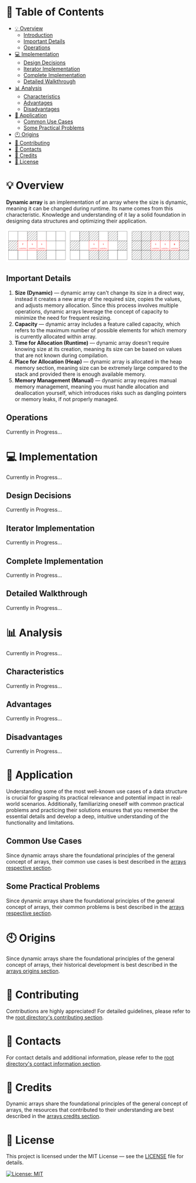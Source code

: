 # &#128209; Table of Contents
- [💡 Overview](#-overview)
	- [Introduction](#introduction)
	- [Important Details](#important-details)
	- [Operations](#operations)
- [💻 Implementation](#-implementation)
	- [Design Decisions](#design-decisions)
	- [Iterator Implementation](#iterator-implementation)
	- [Complete Implementation](#complete-implementation)
	- [Detailed Walkthrough](#detailed-walkthrough)
- [📊 Analysis](#-analysis)
	- [Characteristics](#characteristics)
	- [Advantages](#advantages)
	- [Disadvantages](#disadvantages)
- [📝 Application](#-application)
	- [Common Use Cases](#common-use-cases)
	- [Some Practical Problems](#some-practical-problems)
- [🕙 Origins](#-origins)
- [🤝 Contributing](#-contributing)
- [📧 Contacts](#-contacts)
- [🙏 Credits](#-credits)
- [🔏 License](#-license)



# &#128161; Overview
**Dynamic array** is an implementation of an array where the size is dynamic, meaning it can be changed during runtime. Its name comes from this characteristic. Knowledge and understanding of it lay a solid foundation in designing data structures and optimizing their application.
<p align="center"><img src="./Images/DynamicArray.png"/></p>


## Important Details
1. **Size (Dynamic)** — dynamic array can't change its size in a direct way, instead it creates a new array of the required size, copies the values, and adjusts memory allocation. Since this process involves multiple operations, dynamic arrays leverage the concept of capacity to minimize the need for frequent resizing.
2. **Capacity** — dynamic array includes a feature called capacity, which refers to the maximum number of possible elements for which memory is currently allocated within array.
3. **Time for Allocation (Runtime)** — dynamic array doesn't require knowing size at its creation, meaning its size can be based on values that are not known during compilation.
4. **Place for Allocation (Heap)** — dynamic array is allocated in the heap memory section, meaning size can be extremely large compared to the stack and provided there is enough available memory.
5. **Memory Management (Manual)** — dynamic array requires manual memory management, meaning you must handle allocation and deallocation yourself, which introduces risks such as dangling pointers or memory leaks, if not properly managed.


## Operations
Currently in Progress...



# &#x1F4BB; Implementation 
Currently in Progress...


## Design Decisions
Currently in Progress...


## Iterator Implementation
Currently in Progress...


## Complete Implementation
Currently in Progress...


## Detailed Walkthrough
Currently in Progress...



# &#128202; Analysis
Currently in Progress...


## Characteristics
Currently in Progress...


## Advantages
Currently in Progress...


## Disadvantages
Currently in Progress...


# &#128221; Application
Understanding some of the most well-known use cases of a data structure is crucial for grasping its practical relevance and potential impact in real-world scenarios. Additionally, familiarizing oneself with common practical problems and practicing their solutions ensures that you remember the essential details and develop a deep, intuitive understanding of the functionality and limitations.


## Common Use Cases
Since dynamic arrays share the foundational principles of the general concept of arrays, their common use cases is best described in the [arrays respective section](../Array.md#-application).


## Some Practical Problems
Since dynamic arrays share the foundational principles of the general concept of arrays, their common problems is best described in the [arrays respective section](../Array.md#-application).



# &#x1F559; Origins
Since dynamic arrays share the foundational principles of the general concept of arrays, their historical development is best described in the [arrays origins section](../Array.md#-origins).



# &#129309; Contributing
Contributions are highly appreciated! For detailed guidelines, please refer to the [root directory's contributing section](../../../#-contributing).



# &#128231; Contacts
For contact details and additional information, please refer to the [root directory's contact information section](../../../#-contacts).



# &#128591; Credits
Dynamic arrays share the foundational principles of the general concept of arrays, the resources that contributed to their understanding are best described in the [arrays credits section](../Array.md#-credits).



# &#128271; License
This project is licensed under the MIT License — see the [LICENSE](https://github.com/vezzolter/DSA/blob/main/LICENSE) file for details.

[![License: MIT](https://img.shields.io/badge/License-MIT-yellow.svg)](https://opensource.org/licenses/MIT)